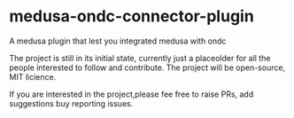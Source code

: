 # medusa-ondc-connector-plugin
A medusa plugin that lest you integrated medusa with ondc  

The project is still in its initial state, currently just a placeolder for all the people interested to follow and contribute.
The project will be open-source, MIT licience.

If you are interested in the project,please fee free to raise PRs, add suggestions buy reporting issues.

